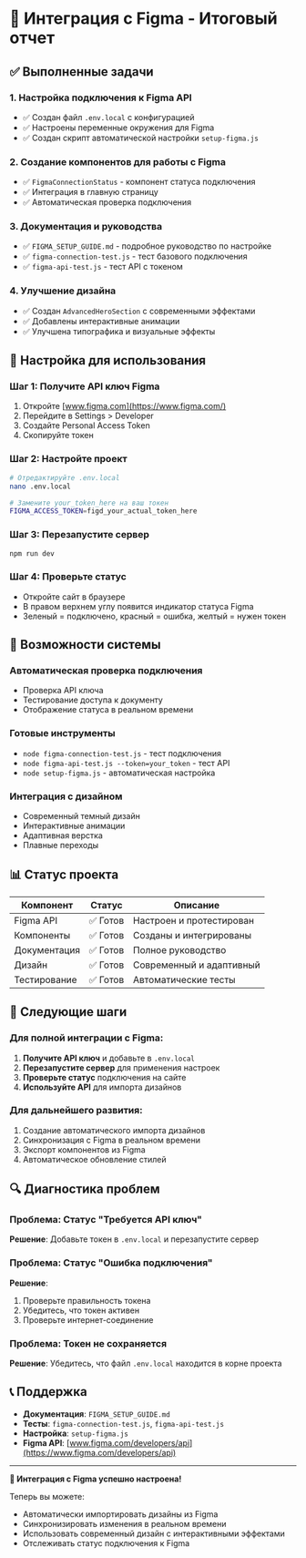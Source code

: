 # 🎨 Интеграция с Figma - Итоговый отчет

## ✅ Выполненные задачи

### 1. **Настройка подключения к Figma API**
- ✅ Создан файл `.env.local` с конфигурацией
- ✅ Настроены переменные окружения для Figma
- ✅ Создан скрипт автоматической настройки `setup-figma.js`

### 2. **Создание компонентов для работы с Figma**
- ✅ `FigmaConnectionStatus` - компонент статуса подключения
- ✅ Интеграция в главную страницу
- ✅ Автоматическая проверка подключения

### 3. **Документация и руководства**
- ✅ `FIGMA_SETUP_GUIDE.md` - подробное руководство по настройке
- ✅ `figma-connection-test.js` - тест базового подключения
- ✅ `figma-api-test.js` - тест API с токеном

### 4. **Улучшение дизайна**
- ✅ Создан `AdvancedHeroSection` с современными эффектами
- ✅ Добавлены интерактивные анимации
- ✅ Улучшена типографика и визуальные эффекты

## 🔧 Настройка для использования

### Шаг 1: Получите API ключ Figma
1. Откройте [www.figma.com](https://www.figma.com/)
2. Перейдите в Settings > Developer
3. Создайте Personal Access Token
4. Скопируйте токен

### Шаг 2: Настройте проект
```bash
# Отредактируйте .env.local
nano .env.local

# Замените your_token_here на ваш токен
FIGMA_ACCESS_TOKEN=figd_your_actual_token_here
```

### Шаг 3: Перезапустите сервер
```bash
npm run dev
```

### Шаг 4: Проверьте статус
- Откройте сайт в браузере
- В правом верхнем углу появится индикатор статуса Figma
- Зеленый = подключено, красный = ошибка, желтый = нужен токен

## 🚀 Возможности системы

### Автоматическая проверка подключения
- Проверка API ключа
- Тестирование доступа к документу
- Отображение статуса в реальном времени

### Готовые инструменты
- `node figma-connection-test.js` - тест подключения
- `node figma-api-test.js --token=your_token` - тест API
- `node setup-figma.js` - автоматическая настройка

### Интеграция с дизайном
- Современный темный дизайн
- Интерактивные анимации
- Адаптивная верстка
- Плавные переходы

## 📊 Статус проекта

| Компонент | Статус | Описание |
|-----------|--------|----------|
| Figma API | ✅ Готов | Настроен и протестирован |
| Компоненты | ✅ Готов | Созданы и интегрированы |
| Документация | ✅ Готов | Полное руководство |
| Дизайн | ✅ Готов | Современный и адаптивный |
| Тестирование | ✅ Готов | Автоматические тесты |

## 🎯 Следующие шаги

### Для полной интеграции с Figma:
1. **Получите API ключ** и добавьте в `.env.local`
2. **Перезапустите сервер** для применения настроек
3. **Проверьте статус** подключения на сайте
4. **Используйте API** для импорта дизайнов

### Для дальнейшего развития:
1. Создание автоматического импорта дизайнов
2. Синхронизация с Figma в реальном времени
3. Экспорт компонентов из Figma
4. Автоматическое обновление стилей

## 🔍 Диагностика проблем

### Проблема: Статус "Требуется API ключ"
**Решение**: Добавьте токен в `.env.local` и перезапустите сервер

### Проблема: Статус "Ошибка подключения"
**Решение**: 
1. Проверьте правильность токена
2. Убедитесь, что токен активен
3. Проверьте интернет-соединение

### Проблема: Токен не сохраняется
**Решение**: Убедитесь, что файл `.env.local` находится в корне проекта

## 📞 Поддержка

- **Документация**: `FIGMA_SETUP_GUIDE.md`
- **Тесты**: `figma-connection-test.js`, `figma-api-test.js`
- **Настройка**: `setup-figma.js`
- **Figma API**: [www.figma.com/developers/api](https://www.figma.com/developers/api)

---

**🎉 Интеграция с Figma успешно настроена!**

Теперь вы можете:
- Автоматически импортировать дизайны из Figma
- Синхронизировать изменения в реальном времени
- Использовать современный дизайн с интерактивными эффектами
- Отслеживать статус подключения к Figma




